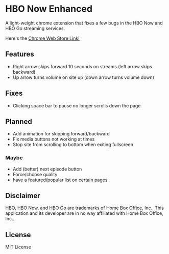 # HBO Now Enhanced

A light-weight chrome extension that fixes a few bugs in the HBO Now and HBO Go streaming services.

Here's the [Chrome Web Store Link!](https://chrome.google.com/webstore/detail/hbo-now-enhanced/kibhmcdemphikjllndhmdjfailnllbjo?hl=en-US)

## Features

- Right arrow skips forward 10 seconds on streams (left arrow skips backward)
- Up arrow turns volume on site up (down arrow turns volume down)

## Fixes

- Clicking space bar to pause no longer scrolls down the page

## Planned

- Add animation for skipping forward/backward
- Fix media buttons not working at times
- Stop site from scrolling to bottom when exiting fullscreen

### Maybe

- Add (better) next episode button
- Force/choose quality
- have a featured/popular list on certain pages

## Disclaimer

HBO, HBO Now, and HBO Go are trademarks of Home Box Office, Inc.. This application and its developer are in no way affiliated with Home Box Office, Inc..

## License

MIT License
